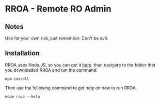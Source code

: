 RROA - Remote RO Admin
======================

Notes
-----
Use for your own risk, just remember: Don't be evil.

Installation
------------

RROA uses Node.JS, so you can get it [here](http://nodejs.org/), then navigate to the folder that you downloaded RROA and run the command:

    npm install


Then use the following command to get help on how to run RROA.

    node rroa --help

